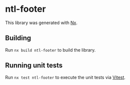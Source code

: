 # ntl-footer

This library was generated with [Nx](https://nx.dev).

## Building

Run `nx build ntl-footer` to build the library.

## Running unit tests

Run `nx test ntl-footer` to execute the unit tests via [Vitest](https://vitest.dev/).
